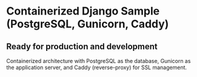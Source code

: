 # Containerized Django Sample (PostgreSQL, Gunicorn, Caddy)
## Ready for production and development

Containerized architecture with PostgreSQL as the database, Gunicorn as the application server, and Caddy (reverse-proxy) for SSL management.
